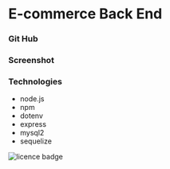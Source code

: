 # E-commerce Back End

### Git Hub

### 



###


### Screenshot


### Technologies
* node.js
* npm
* dotenv
* express
* mysql2
* sequelize

![licence badge](https://img.shields.io/badge/license-MIT-orange.png)




